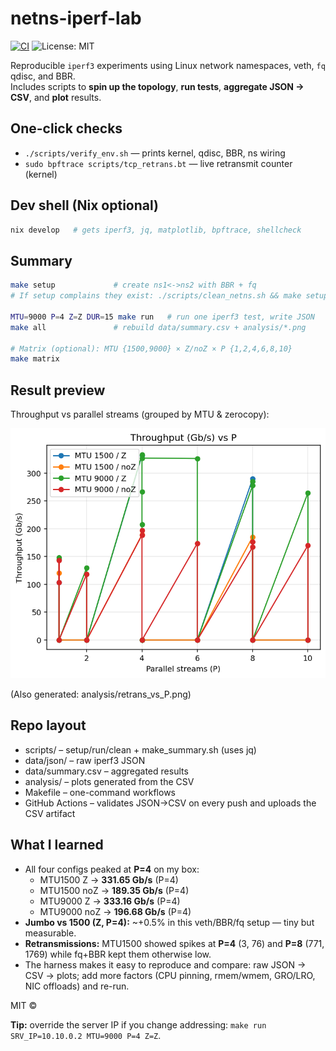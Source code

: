 # netns-iperf-lab

[![CI](https://github.com/Matt-C-G/netns-iperf-lab/actions/workflows/ci.yml/badge.svg?branch=main)](https://github.com/Matt-C-G/netns-iperf-lab/actions/workflows/ci.yml)
![License: MIT](https://img.shields.io/badge/license-MIT-blue)

Reproducible `iperf3` experiments using Linux network namespaces, veth, `fq` qdisc, and BBR.  
Includes scripts to **spin up the topology**, **run tests**, **aggregate JSON → CSV**, and **plot** results.

## One-click checks
- `./scripts/verify_env.sh` — prints kernel, qdisc, BBR, ns wiring
- `sudo bpftrace scripts/tcp_retrans.bt` — live retransmit counter (kernel)

## Dev shell (Nix optional)
```bash
nix develop   # gets iperf3, jq, matplotlib, bpftrace, shellcheck
```
## Summary
```bash
make setup             # create ns1<->ns2 with BBR + fq
# If setup complains they exist: ./scripts/clean_netns.sh && make setup

MTU=9000 P=4 Z=Z DUR=15 make run   # run one iperf3 test, write JSON
make all               # rebuild data/summary.csv + analysis/*.png

# Matrix (optional): MTU {1500,9000} × Z/noZ × P {1,2,4,6,8,10}
make matrix

```
## Result preview
Throughput vs parallel streams (grouped by MTU & zerocopy):

<img src="analysis/throughput_vs_P.png" width="640"/>

(Also generated: analysis/retrans_vs_P.png)

## Repo layout
- scripts/ – setup/run/clean + make_summary.sh (uses jq)
- data/json/ – raw iperf3 JSON
- data/summary.csv – aggregated results
- analysis/ – plots generated from the CSV
- Makefile – one-command workflows
- GitHub Actions – validates JSON→CSV on every push and uploads the CSV artifact

## What I learned
- All four configs peaked at **P=4** on my box:
  - MTU1500 Z → **331.65 Gb/s** (P=4)
  - MTU1500 noZ → **189.35 Gb/s** (P=4)
  - MTU9000 Z → **333.16 Gb/s** (P=4)
  - MTU9000 noZ → **196.68 Gb/s** (P=4)
- **Jumbo vs 1500 (Z, P=4):** ~+0.5% in this veth/BBR/fq setup — tiny but measurable.
- **Retransmissions:** MTU1500 showed spikes at **P=4** (3, 76) and **P=8** (771, 1769) while fq+BBR kept them otherwise low.
- The harness makes it easy to reproduce and compare: raw JSON → CSV → plots; add more factors (CPU pinning, rmem/wmem, GRO/LRO, NIC offloads) and re-run.



MIT ©

**Tip:** override the server IP if you change addressing: `make run SRV_IP=10.10.0.2 MTU=9000 P=4 Z=Z`.
